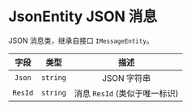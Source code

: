 # JsonEntity JSON 消息

JSON 消息类，继承自接口 `IMessageEntity`。

|  字段   |   类型   |             描述              |
| :-----: | :------: | :---------------------------: |
| `Json`  | `string` |          JSON 字符串          |
| `ResId` | `string` | 消息 `ResId` (类似于唯一标识) |
